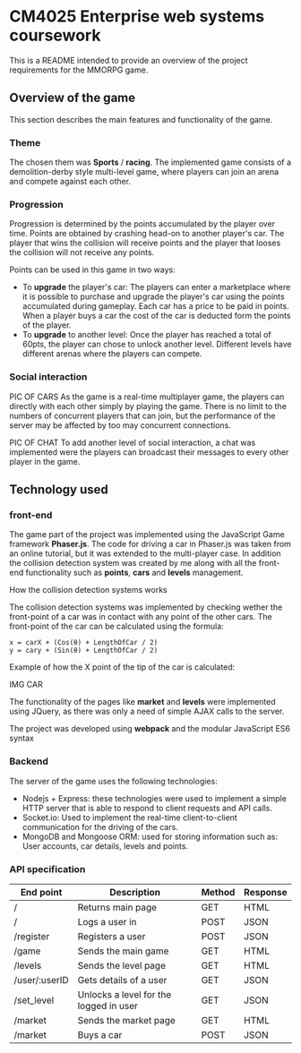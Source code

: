 # CM4025 Enterprise web systems coursework

This is a README intended to provide an overview of the project requirements for the MMORPG game.


## Overview of the game

This section describes the main features and functionality of the game.

### Theme

The chosen them was **Sports** / **racing**. The implemented game consists of a demolition-derby style multi-level game, where players can join an arena and compete against each other. 

### Progression

Progression is determined by the points accumulated by the player over time. Points are obtained by crashing head-on to another player's car. The player that wins the collision will receive points and the player that looses the collision will not receive any points. 

Points can be used in this game in two ways:

- To **upgrade** the player's car: The players can enter a marketplace where it is possible to purchase and upgrade the player's car using the points accumulated during gameplay. Each car has a price to be paid in points. When a player buys a car the cost of the car is deducted form the points of the player. 
- To **upgrade** to another level: Once the player has reached a total of 60pts, the player can chose to unlock another level. Different levels have different arenas where the players can compete. 

### Social interaction

PIC OF CARS
As the game is a real-time multiplayer game, the players can directly with each other simply by playing the game. There is no limit to the numbers of concurrent players that can join, but the performance of the server may be affected by too may concurrent connections. 

PIC OF CHAT
To add another level of social interaction, a chat was implemented were the players can broadcast their messages to every other player in the game. 

## Technology used

### front-end 

The game part of the project was implemented using the JavaScript Game framework **Phaser.js**. The code for driving a car in Phaser.js was taken from an online tutorial, but it was extended to the multi-player case. In addition the collision detection system was created by me along with all the front-end functionality such as **points**, **cars** and **levels** management. 

How the collision detection systems works

The collision detection systems was implemented by checking wether the front-point of a car was in contact with any point of the other cars. 
The front-point of the car can be calculated using the formula:

```
x = carX + (Cos(θ) + LengthOfCar / 2)
y = cary + (Sin(θ) + LengthOfCar / 2)
```

Example of how the X point of the tip of the car is calculated:

IMG CAR

The functionality of the pages like **market** and **levels** were implemented using JQuery, as there was only a need of simple AJAX calls to the server. 

The project was developed using **webpack** and the modular JavaScript ES6 syntax 

### Backend 

The server of the game uses the following technologies:

- Nodejs + Express: these technologies were used to implement a simple HTTP server that is able to respond to client requests and API calls. 
- Socket.io: Used to implement the real-time client-to-client communication for the driving of the cars.
- MongoDB and Mongoose ORM: used for storing information such as: User accounts, car details, levels and points.

### API specification

| End point |  Description | Method | Response|
|------------|--------|------------|-------------|
|/|  Returns main page         |GET            | HTML
|/ | Logs a user in     | POST          |JSON            |
|/register | Registers a user          |POST| JSON |
|/game | Sends the main game          |GET| HTML |
|/levels | Sends the level page          |GET| HTML |
|/user/:userID | Gets details of a user          |GET| JSON |
|/set_level |  Unlocks a level for the logged in user   |GET| JSON |
|/market | Sends the market page          |GET| HTML|
|/market | Buys a car          |POST| JSON |
 

